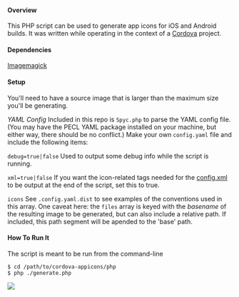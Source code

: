 #### Overview
This PHP script can be used to generate app icons for iOS and Android builds. It was written while operating in the context of a <a href="https://cordova.apache.org/" target="_blank">Cordova</a> project. 

#### Dependencies
<a href="http://www.imagemagick.org/script/install-source.php" target="_blank">Imagemagick</a>

#### Setup
You'll need to have a source image that is larger than the maximum size you'll be generating.

*YAML Config*
Included in this repo is `Spyc.php` to parse the YAML config file. (You may have the PECL YAML package installed on your machine, but either way, there should be no conflict.) Make your own `config.yaml` file and include the following items:

`debug=true|false`
Used to output some debug info while the script is running.

`xml=true|false`
If you want the icon-related tags needed for the <a href="https://cordova.apache.org/docs/en/5.1.1/config_ref/index.html" target="_blank">config.xml</a> to be output at the end of the script, set this to true.

`icons`
See `.config.yaml.dist` to see examples of the conventions used in this array. One caveat here: the `files` array is keyed with the _basename_ of the resulting image to be generated, but can also include a relative path. If included, this path segment will be apended to the 'base' path.

#### How To Run It
The script is meant to be run from the command-line  
```
$ cd /path/to/cordova-appicons/php
$ php ./generate.php
```

<img src="http://g.recordit.co/y0WFLjRIpm.gif">